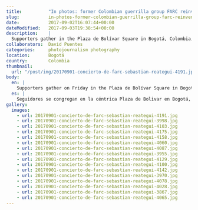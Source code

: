 ```yaml
---
title:          "In photos: former Colombian guerrilla group FARC reinvented, as a political party"
slug:           in-photos-former-colombian-guerrilla-group-farc-reinvented
date:           2017-09-02T16:07:44+00:00
dateModified:   2017-09-03T19:38:54+00:00
description:    |
  Supporters gather in the Plaza de Bolívar Square in Bogotá, Colombia, for an official concert launching the new political party front of the FARC.
collaborators:  David Puentes
categories:     photojournalism photography
location:       Bogotá
country:        Colombia
thumbnail:
  url: "/post/img/20170901-concierto-de-farc-sebastian-reategui-4191.jpg"
body:
  en: |
    Supporters gather on Friday in the Plaza de Bolívar Square in Bogotá, Colombia, for [an official concert launching the new political party front](http://cadenaser.com/ser/2017/09/02/internacional/1504347564_198798.html) of the FARC (formerly known as Revolutionary Armed Forces of Colombia). Eight months after the group signed a peace agreement in November 2016 and began disarmament, this new platform for their activism and ideology indicates a significant change in the political scene of a nation whose history has been marked by conflict violence for close to 60 years, perpetrated by many including the FARC. The group has taken on a new name (Common Alternative Revolutionary Force) with their branding and logo depicting a red rose.
  es: |
    Seguidores se congregan en la céntrica Plaza de Bolivar en Bogotá, Colombia, en un concierto marcando el lanzamiento del partido político de las FARC. Tras 8 meses desde que el grupo firmó un acuerdo de paz en noviembre de 2016 y comenzó procesos de desarme, esta nueva plataforma para su ideología y activismo indica un cambio significado en el ámbito political de la nación cuya historia ha sido atormentada por el conflicto violento que ha durado casi 60 años, perpetraron por las FARC y muchos otros. El grupo lleva un nuevo nombre (Fuerza Alternative Revolucionaria del Común) y una marca y logotipo que plasman una rosa roja.
gallery:
  images:
    - url: 20170901-concierto-de-farc-sebastian-reategui-4191.jpg
    - url: 20170901-concierto-de-farc-sebastian-reategui-3998.jpg
    - url: 20170901-concierto-de-farc-sebastian-reategui-4103.jpg
    - url: 20170901-concierto-de-farc-sebastian-reategui-4175.jpg
    - url: 20170901-concierto-de-farc-sebastian-reategui-4158.jpg
    - url: 20170901-concierto-de-farc-sebastian-reategui-4060.jpg
    - url: 20170901-concierto-de-farc-sebastian-reategui-4087.jpg
    - url: 20170901-concierto-de-farc-sebastian-reategui-3955.jpg
    - url: 20170901-concierto-de-farc-sebastian-reategui-4129.jpg
    - url: 20170901-concierto-de-farc-sebastian-reategui-4100.jpg
    - url: 20170901-concierto-de-farc-sebastian-reategui-4142.jpg
    - url: 20170901-concierto-de-farc-sebastian-reategui-3970.jpg
    - url: 20170901-concierto-de-farc-sebastian-reategui-4078.jpg
    - url: 20170901-concierto-de-farc-sebastian-reategui-4028.jpg
    - url: 20170901-concierto-de-farc-sebastian-reategui-3867.jpg
    - url: 20170901-concierto-de-farc-sebastian-reategui-4065.jpg
---
```

